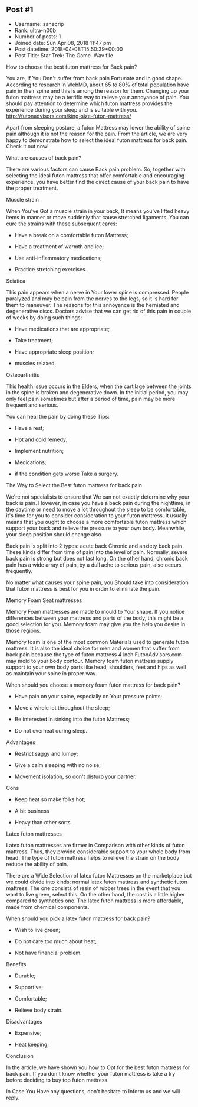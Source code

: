 ## Post #1
- Username: sanecrip
- Rank: ultra-n00b
- Number of posts: 1
- Joined date: Sun Apr 08, 2018 11:47 pm
- Post datetime: 2018-04-08T15:50:39+00:00
- Post Title: Star Trek: The Game .Wav file

How to choose the best futon mattress for Back pain? 

You are, if You Don't suffer from back pain Fortunate and in good shape. According to research in WebMD, about 65 to 80% of total population have pain in their spine and this is among the reason for them. Changing up your futon mattress may be a terrific way to relieve your annoyance of pain. You should pay attention to determine which futon mattress provides the experience during your sleep and is suitable with you. http://futonadvisors.com/king-size-futon-mattress/

Apart from sleeping posture, a futon Mattress may lower the ability of spine pain although it is not the reason for the pain. From the article, we are very happy to demonstrate how to select the ideal futon mattress for back pain. Check it out now!

What are causes of back pain?

There are various factors can cause Back pain problem. So, together with selecting the ideal futon mattress that offer comfortable and encouraging experience, you have better find the direct cause of your back pain to have the proper treatment.

Muscle strain

When You've Got a muscle strain in your back, It means you've lifted heavy items in manner or move suddenly that cause stretched ligaments. You can cure the strains with these subsequent cares:

- Have a break on a comfortable futon Mattress;

- Have a treatment of warmth and ice;

- Use anti-inflammatory medications;

- Practice stretching exercises.

Sciatica

This pain appears when a nerve in Your lower spine is compressed. People paralyzed and may be pain from the nerves to the legs, so it is hard for them to maneuver. The reasons for this annoyance is the herniated and degenerative discs. Doctors advise that we can get rid of this pain in couple of weeks by doing such things:

- Have medications that are appropriate;

- Take treatment;

- Have appropriate sleep position;

- muscles relaxed.

Osteoarthritis

This health issue occurs in the Elders, when the cartilage between the joints in the spine is broken and degenerative down. In the initial period, you may only feel pain sometimes but after a period of time, pain may be more frequent and serious.

You can heal the pain by doing these Tips:

- Have a rest;

- Hot and cold remedy;

- Implement nutrition;

- Medications;

- if the condition gets worse Take a surgery.

The Way to Select the Best futon mattress for back pain


We're not specialists to ensure that We can not exactly determine why your back is pain. However, in case you have a back pain during the nighttime, in the daytime or need to move a lot throughout the sleep to be comfortable, it's time for you to consider consideration to your futon mattress. It usually means that you ought to choose a more comfortable futon mattress which support your back and relieve the pressure to your own body. Meanwhile, your sleep position should change also.

Back pain is split into 2 types: acute back Chronic and anxiety back pain. These kinds differ from time of pain into the level of pain. Normally, severe back pain is strong but does not last long. On the other hand, chronic back pain has a wide array of pain, by a dull ache to serious pain, also occurs frequently.

No matter what causes your spine pain, you Should take into consideration that futon mattress is best for you in order to eliminate the pain.

Memory Foam Seat mattresses

Memory Foam mattresses are made to mould to Your shape. If you notice differences between your mattress and parts of the body, this might be a good selection for you. Memory foam may give you the help you desire in those regions.

Memory foam is one of the most common Materials used to generate futon mattress. It is also the ideal choice for men and women that suffer from back pain because the type of futon mattress 4 inch FutonAdvisors.com may mold to your body contour. Memory foam futon mattress supply support to your own body parts like head, shoulders, feet and hips as well as maintain your spine in proper way.

When should you choose a memory foam futon mattress for back pain?
- Have pain on your spine, especially on Your pressure points;

- Move a whole lot throughout the sleep;

- Be interested in sinking into the futon Mattress;

- Do not overheat during sleep.

Advantages
- Restrict saggy and lumpy;

- Give a calm sleeping with no noise;

- Movement isolation, so don't disturb your partner.

Cons
- Keep heat so make folks hot;

- A bit business

- Heavy than other sorts.

Latex futon mattresses

Latex futon mattresses are firmer in Comparison with other kinds of futon mattress. Thus, they provide considerable support to your whole body from head. The type of futon mattress helps to relieve the strain on the body reduce the ability of pain.

There are a Wide Selection of latex futon Mattresses on the marketplace but we could divide into kinds: normal latex futon mattress and synthetic futon mattress. The one consists of resin of rubber trees in the event that you want to live green, select this. On the other hand, the cost is a little higher compared to synthetics one. The latex futon mattress is more affordable, made from chemical components.

When should you pick a latex futon mattress for back pain?
- Wish to live green;

- Do not care too much about heat;

- Not have financial problem.

Benefits
- Durable;

- Supportive;

- Comfortable;

- Relieve body strain.

Disadvantages
- Expensive;

- Heat keeping;

Conclusion

In the article, we have shown you how to Opt for the best futon mattress for back pain. If you don't know whether your futon mattress is take a try before deciding to buy top futon mattress.

In Case You Have any questions, don't hesitate to Inform us and we will reply.
